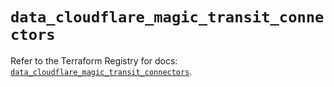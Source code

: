 # `data_cloudflare_magic_transit_connectors`

Refer to the Terraform Registry for docs: [`data_cloudflare_magic_transit_connectors`](https://registry.terraform.io/providers/cloudflare/cloudflare/5.10.0/docs/data-sources/magic_transit_connectors).
